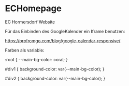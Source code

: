# ECHomepage
EC Hormersdorf Website


Für das Einbinden des GoogleKalender ein Iframe benutzen:

https://profromgo.com/blog/google-calendar-responsive/

Farben als variable:

:root {
  --main-bg-color: coral;
}

#div1 {
  background-color: var(--main-bg-color);
}

#div2 {
  background-color: var(--main-bg-color);
}
